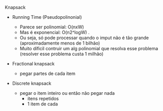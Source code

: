 Knapsack

- Running Time (Pseudopolinonial)
  - Parece ser polinomial: O(nxW)
  - Mas é exponencial: O(n2^logW) .
  - Ou seja, só pode processar quando o imput não é tão grande (aproximadamente menos de 1 bilhão)
  - Muito díficil contruir um alg polinomial que resolva esse problema (resolver esse problema custa 1 milhão)


- Fractional knapsack
  - pegar partes de cada item

- Discrete knapsack
  - pegar o item inteiro ou então não pegar nada
    - itens repetidos
    - 1 item de cada


